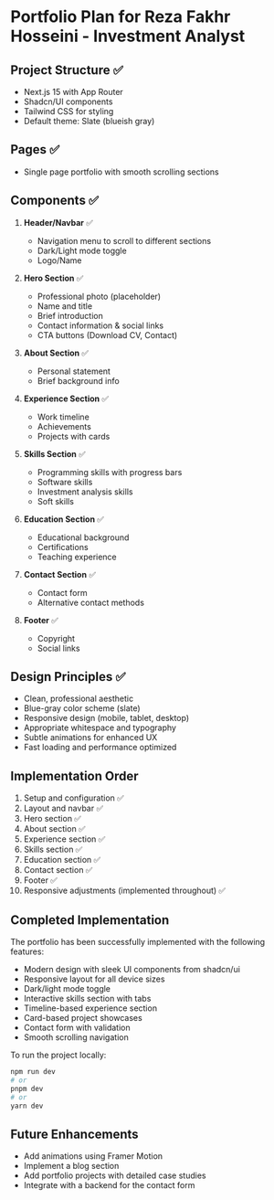# Portfolio Plan for Reza Fakhr Hosseini - Investment Analyst

## Project Structure ✅

- Next.js 15 with App Router
- Shadcn/UI components
- Tailwind CSS for styling
- Default theme: Slate (blueish gray)

## Pages ✅

- Single page portfolio with smooth scrolling sections

## Components ✅

1. **Header/Navbar** ✅

   - Navigation menu to scroll to different sections
   - Dark/Light mode toggle
   - Logo/Name

2. **Hero Section** ✅

   - Professional photo (placeholder)
   - Name and title
   - Brief introduction
   - Contact information & social links
   - CTA buttons (Download CV, Contact)

3. **About Section** ✅

   - Personal statement
   - Brief background info

4. **Experience Section** ✅

   - Work timeline
   - Achievements
   - Projects with cards

5. **Skills Section** ✅

   - Programming skills with progress bars
   - Software skills
   - Investment analysis skills
   - Soft skills

6. **Education Section** ✅

   - Educational background
   - Certifications
   - Teaching experience

7. **Contact Section** ✅

   - Contact form
   - Alternative contact methods

8. **Footer** ✅
   - Copyright
   - Social links

## Design Principles ✅

- Clean, professional aesthetic
- Blue-gray color scheme (slate)
- Responsive design (mobile, tablet, desktop)
- Appropriate whitespace and typography
- Subtle animations for enhanced UX
- Fast loading and performance optimized

## Implementation Order

1. Setup and configuration ✅
2. Layout and navbar ✅
3. Hero section ✅
4. About section ✅
5. Experience section ✅
6. Skills section ✅
7. Education section ✅
8. Contact section ✅
9. Footer ✅
10. Responsive adjustments (implemented throughout) ✅

## Completed Implementation

The portfolio has been successfully implemented with the following features:

- Modern design with sleek UI components from shadcn/ui
- Responsive layout for all device sizes
- Dark/light mode toggle
- Interactive skills section with tabs
- Timeline-based experience section
- Card-based project showcases
- Contact form with validation
- Smooth scrolling navigation

To run the project locally:

```bash
npm run dev
# or
pnpm dev
# or
yarn dev
```

## Future Enhancements

- Add animations using Framer Motion
- Implement a blog section
- Add portfolio projects with detailed case studies
- Integrate with a backend for the contact form

